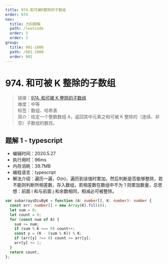 ```yaml
---
title: 974.和可被K整除的子数组
order: 974
nav:
  title: 力扣题解
  path: /leetcode
  order: 3
  order: 3
group:
  title: 901-1000
  path: /901-1000
  order: 901
---
```


# 974. 和可被 K 整除的子数组

> 链接：[974. 和可被 K 整除的子数组](https://leetcode-cn.com/problems/subarray-sums-divisible-by-k/)  
> 难度：中等  
> 标签：数组、哈希表  
> 简介：给定一个整数数组 A，返回其中元素之和可被 K 整除的（连续、非空）子数组的数目。

## 题解 1 - typescript

- 编辑时间：2020.5.27
- 执行用时：96ms
- 内存消耗：39.7MB
- 编程语言：typescript
- 解法介绍：遍历一遍，O(n)，遍历到该值时累加，然后判断是否能够整除，若不能则判断所相差数，存入数组，若相差数在数组中不为 1 则累加数量，总思想：前面 i 和与前面 j 和余数相同，相减必可被整除。

```typescript
var subarraysDivByK = function (A: number[], K: number): number {
  const arr: number[] = new Array(K).fill(0);
  let sum = 0;
  let count = 0;
  for (const num of A) {
    sum += num;
    if (sum % K === 0) count++;
    const y = (K - (sum % K)) % K;
    if (arr[y] !== 0) count += arr[y];
    arr[y] += 1;
  }
  return count;
};
```

